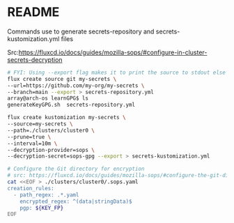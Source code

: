 # README

Commands use to generate secrets-repository and secrets-kustomization.yml files

Src:https://fluxcd.io/docs/guides/mozilla-sops/#configure-in-cluster-secrets-decryption

```bash
# FYI: Using --export flag makes it to print the source to stdout else they'll be applied to flux directly.
flux create source git my-secrets \
--url=https://github.com/my-org/my-secrets \
--branch=main --export > secrets-repository.yml
array@arch-os learnGPG$ ls
generateKeyGPG.sh  secrets-repository.yml

flux create kustomization my-secrets \
--source=my-secrets \
--path=./clusters/cluster0 \
--prune=true \
--interval=10m \
--decryption-provider=sops \
--decryption-secret=sops-gpg --export > secrets-kustomization.yml

# Configure the Git directory for encryption
# src: https://fluxcd.io/docs/guides/mozilla-sops/#configure-the-git-directory-for-encryption
cat <<EOF > ./clusters/cluster0/.sops.yaml
creation_rules:
  - path_regex: .*.yaml
    encrypted_regex: ^(data|stringData)$
    pgp: ${KEY_FP}
EOF
```
